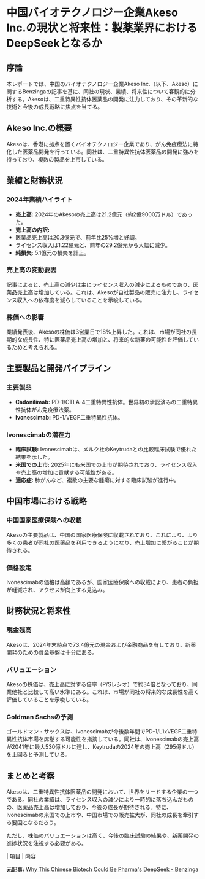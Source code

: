 # 中国バイオテクノロジー企業Akeso Inc.の現状と将来性：製薬業界におけるDeepSeekとなるか

## 序論

本レポートでは、中国のバイオテクノロジー企業Akeso Inc.（以下、Akeso）に関するBenzingaの記事を基に、同社の現状、業績、将来性について客観的に分析する。Akesoは、二重特異性抗体医薬品の開発に注力しており、その革新的な技術と今後の成長戦略に焦点を当てる。

## Akeso Inc.の概要

Akesoは、香港に拠点を置くバイオテクノロジー企業であり、がん免疫療法に特化した医薬品開発を行っている。同社は、二重特異性抗体医薬品の開発に強みを持っており、複数の製品を上市している。

## 業績と財務状況

### 2024年業績ハイライト

* **売上高:** 2024年のAkesoの売上高は21.2億元（約2億9000万ドル）であった。
* **売上高の内訳:**
 * 医薬品売上高は20.3億元で、前年比25%増と好調。
 * ライセンス収入は1.22億元と、前年の29.2億元から大幅に減少。
* **純損失:** 5.1億元の損失を計上。

### 売上高の変動要因

記事によると、売上高の減少は主にライセンス収入の減少によるものであり、医薬品売上高は増加している。これは、Akesoが自社製品の販売に注力し、ライセンス収入への依存度を減らしていることを示唆している。

### 株価への影響

業績発表後、Akesoの株価は3営業日で18%上昇した。これは、市場が同社の長期的な成長性、特に医薬品売上高の増加と、将来的な新薬の可能性を評価しているためと考えられる。

## 主要製品と開発パイプライン

### 主要製品

* **Cadonilimab:** PD-1/CTLA-4二重特異性抗体。世界初の承認済みの二重特異性抗体がん免疫療法薬。
* **Ivonescimab:** PD-1/VEGF二重特異性抗体。

### Ivonescimabの潜在力

* **臨床試験:** Ivonescimabは、メルク社のKeytrudaとの比較臨床試験で優れた結果を示した。
* **米国での上市:** 2025年にも米国での上市が期待されており、ライセンス収入や売上高の増加に貢献する可能性がある。
* **適応症:** 肺がんなど、複数の主要な腫瘍に対する臨床試験が進行中。

## 中国市場における戦略

### 中国国家医療保険への収載

Akesoの主要製品は、中国の国家医療保険に収載されており、これにより、より多くの患者が同社の医薬品を利用できるようになり、売上増加に繋がることが期待される。

### 価格設定

Ivonescimabの価格は高額であるが、国家医療保険への収載により、患者の負担が軽減され、アクセスが向上する見込み。

## 財務状況と将来性

### 現金残高

Akesoは、2024年末時点で73.4億元の現金および金融商品を有しており、新薬開発のための資金基盤は十分にある。

### バリュエーション

Akesoの株価は、売上高に対する倍率（P/Sレシオ）で約34倍となっており、同業他社と比較して高い水準にある。これは、市場が同社の将来的な成長性を高く評価していることを示唆している。

### Goldman Sachsの予測

ゴールドマン・サックスは、Ivonescimabが今後数年間でPD-1/L1xVEGF二重特異性抗体市場を席巻する可能性を指摘している。同社は、Ivonescimabの売上高が2041年に最大530億ドルに達し、Keytrudaの2024年の売上高（295億ドル）を上回ると予測している。

## まとめと考察

Akesoは、二重特異性抗体医薬品の開発において、世界をリードする企業の一つである。同社の業績は、ライセンス収入の減少により一時的に落ち込んだものの、医薬品売上高は増加しており、今後の成長が期待される。特に、Ivonescimabの米国での上市や、中国市場での販売拡大が、同社の成長を牽引する要因となるだろう。

ただし、株価のバリュエーションは高く、今後の臨床試験の結果や、新薬開発の進捗状況を注視する必要がある。

| 項目 | 内容 

**元記事:** [Why This Chinese Biotech Could Be Pharma's DeepSeek - Benzinga](https://www.benzinga.com/markets/equities/25/04/44763172/why-this-chinese-biotech-could-be-pharmas-deepseek)